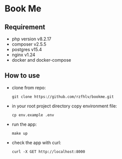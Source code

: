 # Book Me

## Requirement

- php version v8.2.17
- composer v2.5.5
- postgres v15.4
- nginx v1.24
- docker and docker-compose

## How to use

- clone from repo: 

    ``` git clone https://github.com/rzfhlv/bookme.git ```

- in your root project directory copy environment file:

    ``` cp env.example .env ```

- run the app:

    ``` make up ```

- check the app with curl:

    ``` curl -X GET http://localhost:8000 ```
